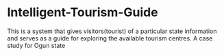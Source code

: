 # Intelligent-Tourism-Guide
This is a system that gives visitors(tourist) of a particular state information and serves as a guide for exploring the available tourism centres. A case study for Ogun state
